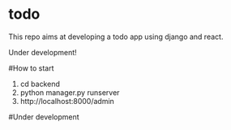 # todo

This repo aims at developing a todo app using django and react. 

Under development!


#How to start
1. cd backend
2. python manager.py runserver
3. http://localhost:8000/admin

#Under development

